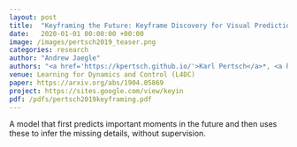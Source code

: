 ```yaml
---
layout: post
title:  "Keyframing the Future: Keyframe Discovery for Visual Prediction and Planning"
date:   2020-01-01 00:00:00 +00:00
image: /images/pertsch2019_teaser.png
categories: research
author: "Andrew Jaegle"
authors: "<a href='https://kpertsch.github.io/'>Karl Pertsch</a>*, <a href='https://www.seas.upenn.edu/~oleh/'>Oleh Rybkin</a>*, <a href='https://yjy0625.github.io/'>Jingyung Yang</a>, Shenghao Zhou, <a href='https://www.cs.ryerson.ca/kosta/'>Kosta Derpanis</a>, <a href='https://www.cis.upenn.edu/~kostas/'>Kostas Daniilidis</a>, <a href='https://viterbi-web.usc.edu/~limjj/'>Joseph Lim</a>, <strong>Andrew Jaegle</strong>"
venue: Learning for Dynamics and Control (L4DC)
paper: https://arxiv.org/abs/1904.05869
project: https://sites.google.com/view/keyin
pdf: /pdfs/pertsch2019keyframing.pdf
---
```

A model that first predicts important moments in the future and then uses these to infer the missing details, without supervision.